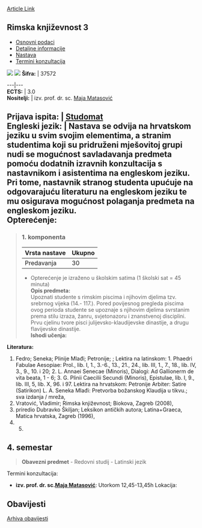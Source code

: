 [Article Link](https://www.fhs.hr/predmet/rimknj3)

## Rimska književnost 3
  * [Osnovni podaci](https://www.fhs.hr/predmet/rimknj3#v1id-523817_4681_1_0 "Osnovni podaci")
  * [Detaljne informacije](https://www.fhs.hr/predmet/rimknj3#v1id-523817_4681_1_1 "Detaljne informacije")
  * [Nastava](https://www.fhs.hr/predmet/rimknj3#v1id-523817_4681_1_2 "Nastava")
  * [Termini konzultacija](https://www.fhs.hr/predmet/rimknj3#v1id-523817_4681_1_3 "Termini konzultacija")


[![](https://www.fhs.hr/img/flags/gif/hr.gif)](https://www.fhs.hr/predmet/rimknj3) [![](https://www.fhs.hr/img/flags/gif/gb.gif)](https://www.fhs.hr/en/course/latlit3)
**Šifra:** |  37572  
  
---|---  
**ECTS:** |  3.0   
**Nositelji:** |  izv. prof. dr. sc. [Maja Matasović](https://www.fhs.hr/djelatnik/maja.matasovic)   
  
**Prijava ispita:** |  [Studomat](http://www.isvu.hr/studomat)  
**Engleski jezik:** |  Nastava se odvija na hrvatskom jeziku u svim svojim elementima, a stranim studentima koji su pridruženi mješovitoj grupi nudi se mogućnost savladavanja predmeta pomoću dodatnih izravnih konzultacija s nastavnikom i asistentima na engleskom jeziku. Pri tome, nastavnik stranog studenta upućuje na odgovarajuću literaturu na engleskom jeziku te mu osigurava mogućnost polaganja predmeta na engleskom jeziku.   
**Opterećenje:**  
---  
> ### 1. komponenta
> | Vrsta nastave | Ukupno  
> ---|---  
> Predavanja | 30  
> * Opterećenje je izraženo u školskim satima (1 školski sat = 45 minuta)   
**Opis predmeta:**  
> Upoznati studente s rimskim piscima i njihovim djelima tzv. srebrnog vijeka (14.- 117.). Pored povijesnog pregleda piscima ovog perioda studente se upoznaje s njihovim djelima svrstanim prema stilu izraza, žanru, svjetonazoru i znanstvenoj disciplini. Prvu cjelinu tvore pisci julijevsko-klaudijevske dinastije, a drugu flavijevske dinastije.  
**Ishodi učenja:**  

  
**Literatura:**  
  1. Fedro; Seneka; Plinije Mlađi; Petronije; ; Lektira na latinskom: 1. Phaedri Fabulae Aesopiae: Prol., lib. I, 1., 3.-6., 13., 21., 24., lib. III, 1., 7., 18., lib. IV, 3., 9., 10. i 20; 2. L. Annaei Senecae (Minoris), Dialogi: Ad Gallionerm de vita beata, 1 - 6; 3. G. Plinii Caecilii Secundi (Minoris), Epistulae, lib. I, 9., lib. III, 5, lib. X, 96. i 97. Lektira na hrvatskom: Petronije Arbiter: Satire (Satirikon) L. A. Seneka Mlađi: Pretvorba božanskog Klaudija u tikvu.; sva izdanja / mreža, 
  2. Vratović, Vladimir; Rimska književnost; Biokova, Zagreb (2008), 
  3. priredio Dubravko Škiljan; Leksikon antičkih autora; Latina+Graeca, Matica hrvatska, Zagreb (1996), 
  4.   5. 
  
**4. semestar**  
---  
> **Obavezni predmet** - Redovni studij - Latinski jezik  
>   
Termini konzultacija: 
  * **izv. prof. dr. sc.[Maja Matasović](https://www.fhs.hr/djelatnik/maja.matasovic)**: 
Utorkom 12,45-13,45h
Lokacija: 


## Obavijesti
[Arhiva obavijesti](https://www.fhs.hr/predmet/rimknj3?@=20owk#news_78567 "Arhiva obavijesti")
